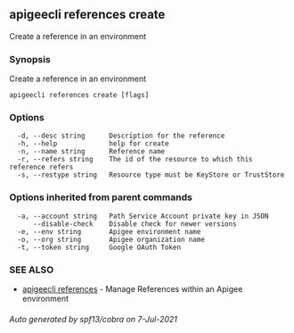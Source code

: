 ## apigeecli references create

Create a reference in an environment

### Synopsis

Create a reference in an environment

```
apigeecli references create [flags]
```

### Options

```
  -d, --desc string      Description for the reference
  -h, --help             help for create
  -n, --name string      Reference name
  -r, --refers string    The id of the resource to which this reference refers
  -s, --restype string   Resource type must be KeyStore or TrustStore
```

### Options inherited from parent commands

```
  -a, --account string   Path Service Account private key in JSON
      --disable-check    Disable check for newer versions
  -e, --env string       Apigee environment name
  -o, --org string       Apigee organization name
  -t, --token string     Google OAuth Token
```

### SEE ALSO

* [apigeecli references](apigeecli_references.md)	 - Manage References within an Apigee environment

###### Auto generated by spf13/cobra on 7-Jul-2021
